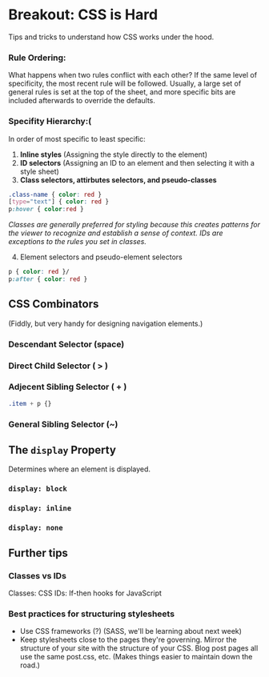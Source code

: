 # Breakout: CSS is Hard

Tips and tricks to understand how CSS works under the hood.

### Rule Ordering:
What happens when two rules conflict with each other?  If the same level of specificity, the most recent rule will be followed.  Usually, a large set of general rules is set at the top of the sheet, and more specific bits are included afterwards to override the defaults.

### Specifity Hierarchy:(
In order of most specific to least specific:
1.  **Inline styles** (Assigning the style directly to the element)
2.  **ID selectors** (Assigning an ID to an element and then selecting it with a style sheet)
3.  **Class selectors, attirbutes selectors, and pseudo-classes**

```css
.class-name { color: red }
[type="text"] { color: red }
p:hover { color:red }
```
_Classes are generally preferred for styling because this creates patterns for the viewer to recognize and establish a sense of context.  IDs are exceptions to the rules you set in classes._

4.  Element selectors and pseudo-element selectors
```css
p { color: red }/
p:after { color: red }
```

## CSS Combinators
(Fiddly, but very handy for designing navigation elements.)

### Descendant Selector (space)

### Direct Child Selector ( > )

### Adjecent Sibling Selector ( + )
```css
.item + p {}
```

### General Sibling Selector (~)


## The `display` Property
Determines where an element is displayed.

### `display: block`
### `display: inline`
### `display: none`

## Further tips

### Classes vs IDs
Classes: CSS
IDs: If-then hooks for JavaScript

### Best practices for structuring stylesheets
- Use CSS frameworks (?)  (SASS, we'll be learning about next week)
- Keep stylesheets close to the pages they're governing.  Mirror the structure of your site with the structure of your CSS.  Blog post pages all use the same post.css, etc.  (Makes things easier to maintain down the road.)

